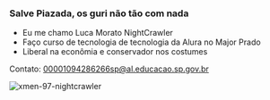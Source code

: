### Salve Piazada, os guri não tão com nada

- Eu me chamo Luca Morato NightCrawler
- Faço curso de tecnologia de tecnologia da Alura no Major Prado
- Liberal na econômia e conservador nos costumes 

 Contato: 00001094286266sp@al.educacao.sp.gov.br

![xmen-97-nightcrawler](https://github.com/lucamoratooliveira/lucamoratooliveira/assets/169087632/cef36bc4-2926-435f-8cc8-17b35bf60910)
